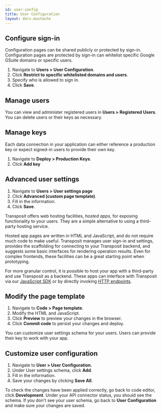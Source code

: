 ```yaml
---
id: user-config
title: User Configuration
layout: docs.mustache
---
```


## Configure sign-in

Configuration pages can be shared publicly or protected by sign-in. Configuration pages are protected by sign-in can whitelist specific Google GSuite domains or specific users.

1. Navigate to **Users &gt; User Configuration**.
2. Click **Restrict to specific whitelisted domains and users**.
3. Specify who is allowed to sign in.
4. Click **Save**.

## Manage users

You can view and administer registered users in **Users &gt; Registered Users**. You can delete users or their keys as necessary.

## Manage keys

Each data connection in your application can either reference a production key or expect signed-in users to provide their own key.

1. Navigate to **Deploy &gt; Production Keys**.
2. Click **Add key**

## Advanced user settings

1. Navigate to **Users &gt; User settings page**
2. Click **Advanced (custom page template)**.
3. Fill in the information.
4. Click **Save**.

Transposit offers web hosting facilities, _hosted apps_, for exposing functionality to your users. They are a simple alternative to using a third-party hosting service.

Hosted app pages are written in HTML and JavaScript, and do not require much code to make useful. Transposit manages user sign-in and settings, provides the scaffolding for connecting to your Transposit backend, and suggests some basic interfaces for rendering operation results. Even for complex frontends, these facilities can be a great starting point when prototyping.

For more granular control, it is possible to host your app with a third-party and use Transposit as a backend. These apps can interface with Transposit via our [JavaScript SDK](/docs/building/js-sdk) or by directly invoking [HTTP endpoints](/docs/building/endpoints).

## Modify the page template

1. Navigate to **Code &gt; Page template**.
2. Modify the HTML and JavaScript.
3. Click **Preview** to preview your changes in the browser.
4. Click **Commit code** to persist your changes and deploy.

You can customize user settings schema for your users. Users can provide their key to work with your app.

## Customize user configuration

1. Navigate to **User &gt; User Configuration.**
2. Under User settings schema, click **Add**.
3. Fill in the information.
4. Save your changes by clicking **Save All**.

To check the changes have been applied correctly, go back to code editor, click **Development**.
Under your API connector status, you should see the schema.
If you don't see your user schema, go back to **User Configuration** and make sure your changes are saved.
